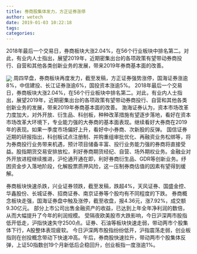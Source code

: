 ```yaml
---
title: 券商股集体发力，方正证券涨停
author: wetech
date: 2019-01-03 10:22:18
tags: 
categories: 
---
```

2018年最后一个交易日，券商板块大涨2.04%，在56个行业板块中排名第二。对此，有业内人士指出，展望2019年，近期密集出台的各项政策有望带动券商投行、自营和其他各类创新业务的发展，带来2019年券商基本面的改善。
<!-- more -->
<img align="center" border="0" src="https://imgcdn.yicai.com/uppics/images/2019/01/e01690efa9441d820ef682bb44eb3048.jpg" />
周四早盘，券商板块再度发力，截至发稿，方正证券强势涨停，国海证券涨逾8%，中信建投、长江证券涨逾6%，国投资本涨逾5%。
2018年最后一个交易日，券商板块大涨2.04%，在56个行业板块中排名第二。对此，有业内人士指出，展望2019年，近期密集出台的各项政策有望带动券商投行、自营和其他各类创新业务的发展，带来2019年券商基本面的改善。
渤海证券认为，资本市场改革力度加大，对外开放、衍生品、科创板，种种改革措施有望逐步落地，看好在资本市场改革大环境下，专业能力强的大券商的基本面表现。继续看好大券商在2019年的表现。如果一季度市场偏好上升，看好中小券商、次新股的反弹。
国信证券近期的研报指出，科创板试点注册制、并购重组审批优化、再融资业务松绑等，将为券商投行业务带来机遇，预计项目储备丰富、投行业务能力强的券商将直接受益。股指期货交易安排放松，利好券商期货经纪、自营、场外期权业务。金融业对外开放进程继续推进，沪伦通开通在即，利好券商衍生品、GDR等创新业务。纾困资金步入落地阶段，化解股票质押风险，这一压制券商估值的因素有望得到缓解。
 
 
券商板块快速杀跌，兴业证券领跌，截至发稿，跌超4%，天风证券、国盛金控、华鑫股份、长城证券、招商证券、南京证券等个股均有不同程度的下跌。
券商概念板块走强，国海证券盘中触及涨停，截至收盘，报4.36元，涨7.92%，成交额9.30亿元。
部分上市公司出售金融资产的收益，已达到上年全年净利润的数倍，从而大幅提升了今年的利润规模。
受隔夜欧美股市大跌影响，今日沪深两市股指低开低走，沪指快速失守2500点。证券、石油等板块快速走弱，带动两市个股集体下行，A股整体表现疲软。
今日沪深两市股指纷纷低开，沪指震荡走弱，创业板指则在创投概念带动下快速冲高。午后，券商股快速拉升，带动两市个股集体反弹，上证50指数创19个月新低后企稳回升，创业板指一度涨逾1%。
